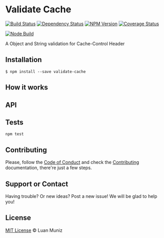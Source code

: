 Validate Cache
=========
[![Build Status][circleci-image]][circleci-url] [![Dependency Status][depstat-image]][depstat-url] [![NPM Version][node-image]][node-url] [![Coverage Status][coverrals-image]][coverrals-url]

[![Node Build][nodei-image]][nodei-url]

A Object and String validation for Cache-Control Header

## Installation

```shell
$ npm install --save validate-cache
```

## How it works

## API

## Tests
`npm test`

## Contributing
Please, follow the [Code of Conduct](https://gist.github.com/luanmuniz/92b159ee3d437dc49eb8ad6508e2ee39) and check the [Contributing](CONTRIBUTING.md) documentation, there're just a few steps.

## Support or Contact

Having trouble? Or new ideas? Post a new issue! We will be glad to help you!

## License

[MIT License](https://gist.github.com/luanmuniz/aab4d433106ec340c1f3b861aff34748) © Luan Muniz

[circleci-url]: https://circleci.com/gh/luanmuniz/validate-cache
[circleci-image]: https://circleci.com/gh/luanmuniz/validate-cache.svg?style=svg
[depstat-url]: https://david-dm.org/validate-cache#info=devDependencies
[depstat-image]: https://david-dm.org/validate-cache/dev-status.png
[nodei-image]: https://nodei.co/npm/validate-cache.png
[nodei-url]: https://nodei.co/npm/validate-cache
[node-image]: https://badge.fury.io/js/validate-cache.svg
[node-url]: http://badge.fury.io/js/validate-cache
[coverrals-image]: https://coveralls.io/repos/github/luanmuniz/validate-cache/badge.svg?branch=master
[coverrals-url]: https://coveralls.io/github/luanmuniz/validate-cache?branch=master
